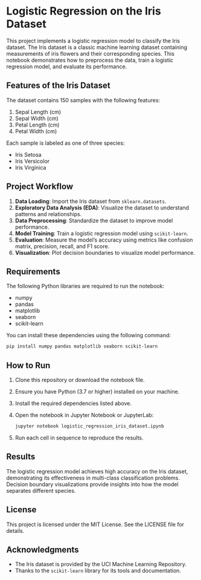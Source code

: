 # Logistic Regression on the Iris Dataset

This project implements a logistic regression model to classify the Iris dataset. The Iris dataset is a classic machine learning dataset containing measurements of iris flowers and their corresponding species. This notebook demonstrates how to preprocess the data, train a logistic regression model, and evaluate its performance.

## Features of the Iris Dataset

The dataset contains 150 samples with the following features:

1. Sepal Length (cm)
2. Sepal Width (cm)
3. Petal Length (cm)
4. Petal Width (cm)

Each sample is labeled as one of three species:

- Iris Setosa
- Iris Versicolor
- Iris Virginica

## Project Workflow

1. **Data Loading**: Import the Iris dataset from `sklearn.datasets`.
2. **Exploratory Data Analysis (EDA)**: Visualize the dataset to understand patterns and relationships.
3. **Data Preprocessing**: Standardize the dataset to improve model performance.
4. **Model Training**: Train a logistic regression model using `scikit-learn`.
5. **Evaluation**: Measure the model’s accuracy using metrics like confusion matrix, precision, recall, and F1 score.
6. **Visualization**: Plot decision boundaries to visualize model performance.

## Requirements

The following Python libraries are required to run the notebook:

- numpy
- pandas
- matplotlib
- seaborn
- scikit-learn

You can install these dependencies using the following command:

```bash
pip install numpy pandas matplotlib seaborn scikit-learn
```

## How to Run

1. Clone this repository or download the notebook file.
2. Ensure you have Python (3.7 or higher) installed on your machine.
3. Install the required dependencies listed above.
4. Open the notebook in Jupyter Notebook or JupyterLab:

   ```bash
   jupyter notebook logistic_regression_iris_dataset.ipynb
   ```

5. Run each cell in sequence to reproduce the results.

## Results

The logistic regression model achieves high accuracy on the Iris dataset, demonstrating its effectiveness in multi-class classification problems. Decision boundary visualizations provide insights into how the model separates different species.

## License

This project is licensed under the MIT License. See the LICENSE file for details.

## Acknowledgments

- The Iris dataset is provided by the UCI Machine Learning Repository.
- Thanks to the `scikit-learn` library for its tools and documentation.
